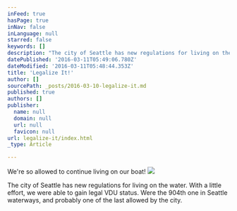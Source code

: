 ```yaml
---
inFeed: true
hasPage: true
inNav: false
inLanguage: null
starred: false
keywords: []
description: "The city of Seattle has new regulations for living on the water. \_With a little effort, we were able to gain legal VDU status. \_Were the 904th one in Seattle waterways, and probably one of the last allowed by the city."
datePublished: '2016-03-11T05:49:06.780Z'
dateModified: '2016-03-11T05:48:44.353Z'
title: 'Legalize It!'
author: []
sourcePath: _posts/2016-03-10-legalize-it.md
published: true
authors: []
publisher:
  name: null
  domain: null
  url: null
  favicon: null
url: legalize-it/index.html
_type: Article

---
```

We're so allowed to continue living on our boat!
![](https://the-grid-user-content.s3-us-west-2.amazonaws.com/f97f3c0d-1218-417c-bb94-80ec50d76b7f.jpg)

The city of Seattle has new regulations for living on the water.  With a little effort, we were able to gain legal VDU status.  Were the 904th one in Seattle waterways, and probably one of the last allowed by the city.